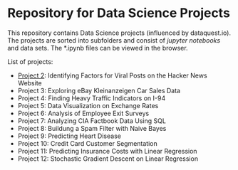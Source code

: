 # Repository for Data Science Projects

This repository contains Data Science projects (influenced by dataquest.io).
The projects are sorted into subfolders and consist of *jupyter notebooks* and data sets.
The *.ipynb files can be viewed in the browser.

List of projects:

- [Project 2](https://github.com/hoerbo/Data-Science-Projects/blob/main/Project_02/Project_2.ipynb): Identifying Factors for Viral Posts on the Hacker News Website
- Project 3: Exploring eBay Kleinanzeigen Car Sales Data
- Project 4: Finding Heavy Traffic Indicators on I-94
- Project 5: Data Visualization on Exchange Rates
- Project 6: Analysis of Employee Exit Surveys
- Project 7: Analyzing CIA Factbook Data Using SQL
- Project 8: Buildung a Spam Filter with Naive Bayes
- Project 9: Predicting Heart Disease
- Project 10: Credit Card Customer Segmentation
- Project 11: Predicting Insurance Costs with Linear Regression
- Project 12: Stochastic Gradient Descent on Linear Regression
